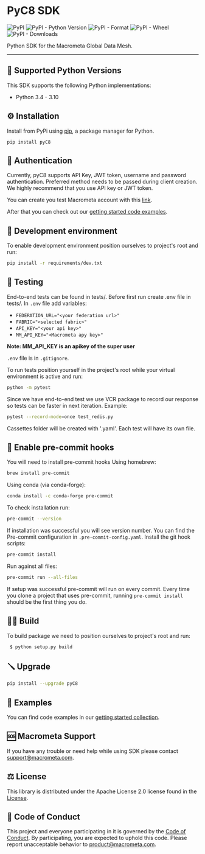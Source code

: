 # PyC8 SDK

![PyPI](https://img.shields.io/pypi/v/pyC8)
![PyPI - Python Version](https://img.shields.io/pypi/pyversions/pyc8)
![PyPI - Format](https://img.shields.io/pypi/format/pyc8)
![PyPI - Wheel](https://img.shields.io/pypi/wheel/pyc8)
![PyPI - Downloads](https://img.shields.io/pypi/dm/pyc8)

Python SDK for the Macrometa Global Data Mesh.

---

## 🐍 Supported Python Versions

This SDK supports the following Python implementations:

* Python 3.4 - 3.10

## ⚙️ Installation

Install from PyPi using [pip](https://pip.pypa.io/en/latest/), a
package manager for Python.

```commandline
pip install pyC8
```

## 🔐 Authentication

Currently, pyC8 supports API Key, JWT token, username and password authentication.
Preferred method needs to be passed during client creation. We highly recommend that you use API key or JWT token.

You can create you test Macrometa account with this [link](https://auth-play.macrometa.io/sign-up).

After that you can check out our [getting started code examples](https://github.com/Macrometacorp/pyC8/blob/master/GETTING_STARTED.md).

## 🧰 Development environment

To enable development environment position ourselves to project's root and run:

```bash
pip install -r requirements/dev.txt
```

## 🧪 Testing

End-to-end tests can be found in tests/.
Before first run create .env file in tests/.
In `.env` file add variables:

* `FEDERATION_URL="<your federation url>"`
* `FABRIC="<selected fabric>"`
* `API_KEY="<your api key>"`
* `MM_API_KEY="<Macrometa apy key>"`

**Note: MM_API_KEY is an apikey of the super user**

`.env` file is in `.gitignore`.

To run tests position yourself in the project's root while your virtual environment
is active and run:
```bash
python -m pytest
```

Since we have end-to-end test we use VCR package to record our response so tests can be faster in next iteration.
Example:
```bash
pytest --record-mode=once test_redis.py
```
Cassettes folder will be created with '.yaml'. Each test will have its own file.

## 📐 Enable pre-commit hooks

You will need to install pre-commit hooks
Using homebrew:
```bash
brew install pre-commit
```
Using conda (via conda-forge):
```bash
conda install -c conda-forge pre-commit
```
To check installation run:
```bash
pre-commit --version
```
If installation was successful you will see version number.
You can find the Pre-commit configuration in `.pre-commit-config.yaml`.
Install the git hook scripts:
```bash
pre-commit install
```
Run against all files:
```bash
pre-commit run --all-files
```
If setup was successful pre-commit will run on every commit.
Every time you clone a project that uses pre-commit, running `pre-commit install`
should be the first thing you do.

## 👨‍💻 Build

To build package we need to position ourselves to project's root and run:

```bash
 $ python setup.py build
```

## 🪛 Upgrade
```bash
pip install --upgrade pyC8
```

## 📗 Examples
You can find code examples in our [getting started collection](https://github.com/Macrometacorp/pyC8/blob/master/GETTING_STARTED.md).

## 🆘 Macrometa Support

If you have any trouble or need help while using SDK please contact [support@macrometa.com](mailto:support@macrometa.com).

## ⚖️ License

This library is distributed under the Apache License 2.0 license found in the [License](https://github.com/Macrometacorp/pyC8/blob/master/LICENSE).

## 📜 Code of Conduct

This project and everyone participating in it is governed by the [Code of Conduct](https://github.com/Macrometacorp/pyC8/blob/master/CODE_OF_CONDUCT.md).
By participating, you are expected to uphold this code. Please report unacceptable behavior to [product@macrometa.com](mailto:product@macrometa.com).
